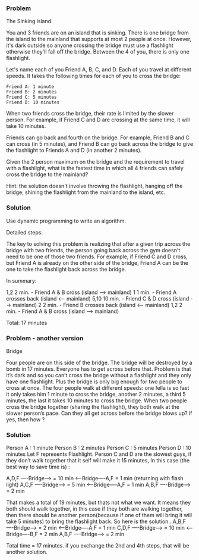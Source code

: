 ### Problem 

The Sinking island 

You and 3 friends are on an island that is sinking. There is one bridge from the island to the mainland that supports at most 2 people at once. However, it's dark outside so anyone crossing the bridge must use a flashlight otherwise they'll fall off the bridge. Between the 4 of you, there is only one flashlight.

Let's name each of you Friend A, B, C, and D. Each of you travel at different speeds. It takes the following times for each of you to cross the bridge:

    Friend A: 1 minute
    Friend B: 2 minutes
    Friend C: 5 minutes
    Friend D: 10 minutes

When two friends cross the bridge, their rate is limited by the slower person. For example, if Friend C and D are crossing at the same time, it will take 10 minutes.

Friends can go back and fourth on the bridge. For example, Friend B and C can cross (in 5 minutes), and Friend B can go back across the bridge to give the flashlight to Friends A and D (in another 2 minutes).

Given the 2 person maximum on the bridge and the requirement to travel with a flashlight, what is the fastest time in which all 4 friends can safely cross the bridge to the mainland?

Hint: the solution doesn't involve throwing the flashlight, hanging off the bridge, shining the flashlight from the mainland to the island, etc.


### Solution 

Use dynamic programming to write an algorithm. 

Detailed steps: 

The key to solving this problem is realizing that after a given trip across the bridge with two friends, the person going back across the gym doesn't need to be one of those two friends. For example, if Friend C and D cross, but Friend A is already on the other side of the bridge, Friend A can be the one to take the flashlight back across the bridge.

In summary:

1,2     2 min. - Friend A & B cross (island --> mainland)
1       1 min. - Friend A crosses back (island <-- mainland)
5,10    10 min. - Friend C & D cross (island --> mainland)
2       2 min. - Friend B crosses back (island <-- mainland)
1,2     2 min. - Friend A & B cross (island --> mainland)

Total: 17 minutes


### Problem - another version 

Bridge 

Four people are on this side of the bridge. The bridge will be destroyed by a bomb in 17 minutes. Everyone has to get across before that. Problem is that it’s dark and so you can’t cross the bridge without a flashlight and they only have one flashlight. Plus the bridge is only big enough for two people to cross at once. The four people walk at different speeds: one fella is so fast it only takes him 1 minute to cross the bridge, another 2 minutes, a third 5 minutes, the last it takes 10 minutes to cross the bridge. When two people cross the bridge together (sharing the flashlight), they both walk at the slower person’s pace. Can they all get across before the bridge blows up? if yes, then how ?

### Solution 

Person A : 1 minute
Person B : 2 minutes
Person C : 5 minutes
Person D : 10 minutes
Let F represents Flashlight.
Person C and D are the slowest guys, if they don’t walk together that it self will make it 15 minutes, In this case (the best way to save time is) :

A,D,F —-Bridge—-> = 10 min
<—-Bridge—-A,F = 1 min (returning with flash light) A,C,F —-Bridge—-> = 5 min
<—-Bridge—-A,F = 1 min A,B,F —-Bridge—-> = 2 min

That makes a total of 19 minutes, but thats not what we want.
It means they both should walk together, in this case if they both are walking together, then there should be another person(because if one of them will bring it will take 5 minutes) to bring the flashlight back. So here is the solution…A,B,F —-Bridge—-> = 2 min
<—-Bridge—-A,F = 1 min C,D,F —-Bridge—-> = 10 min
<—-Bridge—-B,F = 2 min A,B,F —-Bridge—-> = 2 min

Total time = 17 minutes.
if you exchange the 2nd and 4th steps, that will be another solution.




